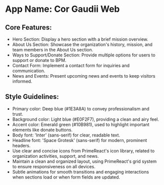 # **App Name**: Cor Gaudii Web

## Core Features:

- Hero Section: Display a hero section with a brief mission overview.
- About Us Section: Showcase the organization's history, mission, and team members in the About Us section.
- Ways to Support/Donate Section: Provide multiple options for users to support or donate to BPM.
- Contact Form: Implement a contact form for inquiries and communication.
- News and Events: Present upcoming news and events to keep visitors informed.

## Style Guidelines:

- Primary color: Deep blue (#1E3A8A) to convey professionalism and trust.
- Background color: Light blue (#E0F2F7), providing a clean and airy feel.
- Accent color: Emerald green (#10B981), used to highlight important elements like donate buttons.
- Body font: 'Inter' (sans-serif) for clear, readable text.
- Headline font: 'Space Grotesk' (sans-serif) for modern, prominent headers.
- Use clear and concise icons from PrimeReact's icon library, related to organization activities, support, and news.
- Maintain a clean and organized layout, using PrimeReact's grid system to ensure responsiveness on all devices.
- Subtle animations for smooth transitions and engaging interactions when sections load or when form fields are updated.